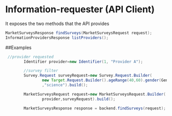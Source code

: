 # Information-requester (API Client)

It exposes the two methods that the API provides

```java
MarketSurveysResponse findSurveys(MarketSurveysRequest request);
InformationProvidersResponse listProviders();
```

##Examples

```java
 //provider requested
        Identifier provider=new Identifier(1, "Provider A");

        //survey filter
        Survey.Request surveyRequest=new Survey.Request.Builder(
                new Target.Request.Builder().ageRange(40,60).gender(Gender.Male).build()
                ,"science").build();

        MarketSurveysRequest request=new MarketSurveysRequest.Builder(
                provider,surveyRequest).build();

        MarketSurveysResponse response = backend.findSurveys(request);
```
